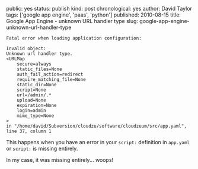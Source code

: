 public: yes
status: publish
kind: post
chronological: yes
author: David Taylor
tags: ['google app engine', 'paas', 'python']
published: 2010-08-15
title: Google App Engine - unknown URL handler type
slug: google-app-engine-unknown-url-handler-type

    Fatal error when loading application configuration:

    Invalid object:
    Unknown url handler type.
    <URLMap 
        secure=always 
        static_files=None 
        auth_fail_action=redirect 
        require_matching_file=None 
        static_dir=None 
        script=None 
        url=/admin/.* 
        upload=None 
        expiration=None 
        login=admin 
        mime_type=None
    >
    in "/home/david/Subversion/cloudzu/software/cloudzuum/src/app.yaml", line 37, column 1

 
This happens when you have an error in your `script:` definition in `app.yaml` or `script:` is missing entirely.

In my case, it was missing entirely... woops!

